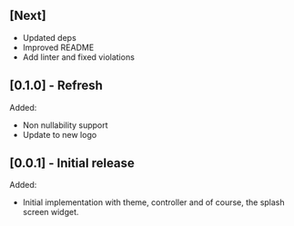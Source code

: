 ## [Next]

- Updated deps
- Improved README
- Add linter and fixed violations

## [0.1.0] - Refresh

Added:
- Non nullability support
- Update to new logo


## [0.0.1] - Initial release

Added:
- Initial implementation with theme, controller and of course, the splash screen widget.
